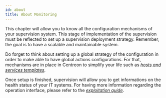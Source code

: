 ```yaml
---
id: about
title: About Monitoring
---
```


This chapter will allow you to know all the configuration mechanisms of your supervision system. This stage of
implementation of the supervision must be reflected to set up a supervision deployment strategy. Remember, the goal is
to have a scalable and maintainable system.

Do forget to think about setting up a global strategy of the configuration in order to make able to have global actions
configurations. For that, mechanisms are in place in Centreon to simplify your
life such as *[hosts and services templates](templates.html)*.

Once setup is finished, supervision will allow you to get informations on the health status of your IT systems. For
having more information regarding the operation interface, please refer to the
*[exploitation guide](../alerts-notifications/init-alerts-notifications)*.